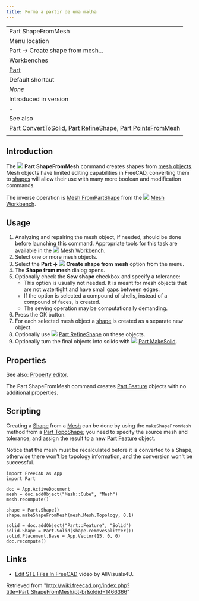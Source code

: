 ```yaml
---
title: Forma a partir de uma malha
---
```

|  |
| --- |
| Part ShapeFromMesh‏‎ |
| Menu location |
| Part → Create shape from mesh... |
| Workbenches |
| [Part](/Part_Workbench "Part Workbench") |
| Default shortcut |
| *None* |
| Introduced in version |
| - |
| See also |
| [Part ConvertToSolid](/Part_MakeSolid "Part MakeSolid"), [Part RefineShape](/Part_RefineShape "Part RefineShape"), [Part PointsFromMesh](/Part_PointsFromMesh "Part PointsFromMesh") |
|  |

## Introduction

The ![](/images/Part_ShapeFromMesh.svg) **Part ShapeFromMesh** command creates shapes from [mesh objects](/Mesh "Mesh"). Mesh objects have limited editing capabilities in FreeCAD, converting them to [shapes](/Shape "Shape") will allow their use with many more boolean and modification commands.

The inverse operation is [Mesh FromPartShape](/Mesh_FromPartShape "Mesh FromPartShape") from the ![](/images/Workbench_Mesh.svg) [Mesh Workbench](/Mesh_Workbench "Mesh Workbench").

## Usage

1. Analyzing and repairing the mesh object, if needed, should be done before launching this command. Appropriate tools for this task are available in the ![](/images/Workbench_Mesh.svg) [Mesh Workbench](/Mesh_Workbench "Mesh Workbench").
2. Select one or more mesh objects.
3. Select the **Part → ![](/images/Part_ShapeFromMesh.svg) Create shape from mesh** option from the menu.
4. The **Shape from mesh** dialog opens.
5. Optionally check the **Sew shape** checkbox and specify a tolerance:
   * This option is usually not needed. It is meant for mesh objects that are not watertight and have small gaps between edges.
   * If the option is selected a compound of shells, instead of a compound of faces, is created.
   * The sewing operation may be computationally demanding.
6. Press the OK button.
7. For each selected mesh object a [shape](/Shape "Shape") is created as a separate new object.
8. Optionally use ![](/images/Part_RefineShape.svg) [Part RefineShape](/Part_RefineShape "Part RefineShape") on these objects.
9. Optionally turn the final objects into solids with ![](/images/Part_MakeSolid.svg) [Part MakeSolid](/Part_MakeSolid "Part MakeSolid").

## Properties

See also: [Property editor](/Property_editor "Property editor").

The Part ShapeFromMesh command creates [Part Feature](/Part_Feature "Part Feature") objects with no additional properties.

## Scripting

Creating a [Shape](/Shape "Shape") from a [Mesh](/Mesh "Mesh") can be done by using the `makeShapeFromMesh` method from a [Part TopoShape](/Part_TopoShape "Part TopoShape"); you need to specify the source mesh and tolerance, and assign the result to a new [Part Feature](/Part_Feature "Part Feature") object.

Notice that the mesh must be recalculated before it is converted to a Shape, otherwise there won't be topology information, and the conversion won't be successful.

```
import FreeCAD as App
import Part

doc = App.ActiveDocument
mesh = doc.addObject("Mesh::Cube", "Mesh")
mesh.recompute()

shape = Part.Shape()
shape.makeShapeFromMesh(mesh.Mesh.Topology, 0.1)

solid = doc.addObject("Part::Feature", "Solid")
solid.Shape = Part.Solid(shape.removeSplitter())
solid.Placement.Base = App.Vector(15, 0, 0)
doc.recompute()

```

## Links

* [Edit STL Files In FreeCAD](https://www.youtube.com/watch?v=5lwENZeNiNg&feature=youtu.be) video by AllVisuals4U.

Retrieved from "<http://wiki.freecad.org/index.php?title=Part_ShapeFromMesh/pt-br&oldid=1466366>"